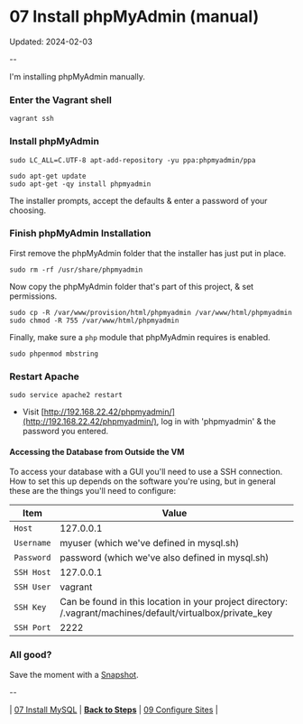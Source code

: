 # 07 Install phpMyAdmin (manual)

Updated: 2024-02-03

--

I'm installing phpMyAdmin manually.

### Enter the Vagrant shell

```
vagrant ssh
```

### Install phpMyAdmin

```
sudo LC_ALL=C.UTF-8 apt-add-repository -yu ppa:phpmyadmin/ppa

sudo apt-get update
sudo apt-get -qy install phpmyadmin
```

The installer prompts, accept the defaults & enter a password of your choosing.

### Finish phpMyAdmin Installation

First remove the phpMyAdmin folder that the installer has just put in place.

```
sudo rm -rf /usr/share/phpmyadmin
```

Now copy the phpMyAdmin folder that's part of this project, & set permissions.

```
sudo cp -R /var/www/provision/html/phpmyadmin /var/www/html/phpmyadmin
sudo chmod -R 755 /var/www/html/phpmyadmin
```

Finally, make sure a `php` module that phpMyAdmin requires is enabled.

```
sudo phpenmod mbstring
```

### Restart Apache

```
sudo service apache2 restart
```

* Visit [http://192.168.22.42/phpmyadmin/](http://192.168.22.42/phpmyadmin/), log in with 'phpmyadmin' & the password you entered.

#### Accessing the Database from Outside the VM

To access your database with a GUI you'll need to use a SSH connection. How to set this up depends on the software you're using, but in general these are the things you'll need to configure:

Item | Value
---- | -----
`Host` | 127.0.0.1
`Username` | myuser (which we've defined in mysql.sh)
`Password` | password (which we've also defined in mysql.sh)
`SSH Host` | 127.0.0.1
`SSH User` | vagrant
`SSH Key` | Can be found in this location in your project directory: /.vagrant/machines/default/virtualbox/private_key
`SSH Port` | 2222

### All good?

Save the moment with a [Snapshot](./Snapshots.md).

--

<!-- 08 Install phpMyAdmin -->
| [07 Install MySQL](./07_Install_MySQL.md)
| [**Back to Steps**](../README.md)
| [09 Configure Sites](./09_Configure_Sites.md)
|
